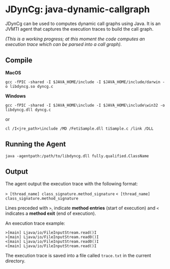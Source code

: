 # JDynCg: java-dynamic-callgraph
JDynCg can be used to computes dynamic call graphs using Java. It is an JVMTI agent that captures the execution traces to build the call graph.

*(This is a working progress; at this moment the code computes an execution trace which can be parsed into a call graph).*

## Compile


**MacOS**

`gcc -fPIC -shared -I $JAVA_HOME/include -I $JAVA_HOME/include/darwin -o libdyncg.so dyncg.c`



**Windows**


`gcc -fPIC -shared -I $JAVA_HOME\include -I $JAVA_HOME\include\win32 -o libdyncg.dll dyncg.c`


or


`cl /I<jre_path>\include /MD /FetiSample.dll tiSample.c /link /DLL`



## Running the Agent


`java -agentpath:/path/to/libdyncg.dll fully.qualified.ClassName`



## Output

The agent output the execution trace with the following format:

`> [thread_name] class_signature.method_signature`
`< [thread_name] class_signature.method_signature`

Lines preceded with `>`, indicate **method entries** (start of execution) and `<` indicates a **method exit** (end of execution).


An execution trace example:

```
>[main] Ljava/io/FileInputStream.read()I
>[main] Ljava/io/FileInputStream.read0()I
<[main] Ljava/io/FileInputStream.read0()I
<[main] Ljava/io/FileInputStream.read()I
```


The execution trace is saved into a file called `trace.txt` in the current directory.
